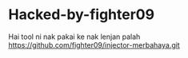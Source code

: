# Hacked-by-fighter09
Hai tool ni nak pakai ke nak lenjan palah
https://github.com/fighter09/injector-merbahaya.git
